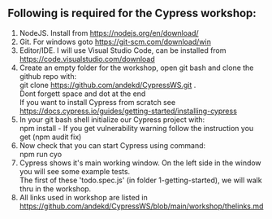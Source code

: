 ## Following is required for the Cypress workshop:  
  
1. NodeJS. Install from <https://nodejs.org/en/download/>  
2. Git. For windows goto <https://git-scm.com/download/win>  
3. Editor/IDE. I will use Visual Studio Code, can be installed from <https://code.visualstudio.com/download>
4. Create an empty folder for the workshop, open git bash and clone the github repo with:  
   git clone https://github.com/andekd/CypressWS.git .  
   Dont forgett space and dot at the end  
   If you want to install Cypress from scratch see <https://docs.cypress.io/guides/getting-started/installing-cypress>
5. In your git bash shell initialize our Cypress project with:  
   npm install - If you get vulnerability warning follow the instruction you get (npm audit fix)  
6. Now check that you can start Cypress using command:  
   npm run cyo
7. Cypress shows it's main working window. On the left side in the window you will see some example tests.  
   The first of these 'todo.spec.js' (in folder 1-getting-started), we will walk thru in the workshop.
8. All links used in workshop are listed in <https://github.com/andekd/CypressWS/blob/main/workshop/thelinks.md>